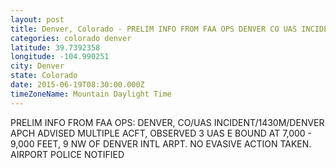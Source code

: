 ```yaml
---
layout: post
title: Denver, Colorado - PRELIM INFO FROM FAA OPS DENVER CO UAS INCIDENT 1430M DENVER APCH ADVISED MULTIPLE ACFT
categories: colorado denver
latitude: 39.7392358
longitude: -104.990251
city: Denver
state: Colorado
date: 2015-06-19T08:30:00.000Z
timeZoneName: Mountain Daylight Time
---
```


PRELIM INFO FROM FAA OPS: DENVER, CO/UAS INCIDENT/1430M/DENVER APCH ADVISED MULTIPLE ACFT, OBSERVED 3 UAS E BOUND AT 7,000 - 9,000 FEET, 9 NW OF DENVER INTL ARPT. NO EVASIVE ACTION TAKEN. AIRPORT POLICE NOTIFIED 